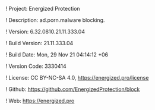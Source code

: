 ! Project: Energized Protection

! Description: ad.porn.malware blocking.

! Version: 6.32.0810.21.11.333.04

! Build Version: 21.11.333.04

! Build Date: Mon, 29 Nov 21 04:14:12 +06

! Version Code: 3330414

! License: CC BY-NC-SA 4.0, https://energized.pro/license

! Github: https://github.com/EnergizedProtection/block

! Web: https://energized.pro
